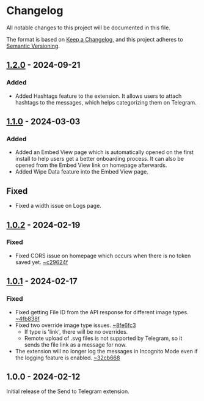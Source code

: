 # Changelog

All notable changes to this project will be documented in this file.

The format is based on [Keep a Changelog](https://keepachangelog.com/en/1.1.0/),
and this project adheres to [Semantic Versioning](https://semver.org/spec/v2.0.0.html).

## [1.2.0] - 2024-09-21

### Added

- Added Hashtags feature to the extension. It allows users to attach hashtags to the messages, which helps categorizing them on Telegram.

## [1.1.0] - 2024-03-03

### Added

- Added an Embed View page which is automatically opened on the first install to help users get a better onboarding process. It can also be opened from the Embed View link on homepage afterwards.
- Added Wipe Data feature into the Embed View page.

## Fixed

- Fixed a width issue on Logs page.

## [1.0.2] - 2024-02-19

### Fixed

- Fixed CORS issue on homepage which occurs when there is no token saved yet. [~c29624f](https://github.com/ridvan/send-to-telegram/commit/c29624fa37889958fd0bd05ec20725cfae0a6ff7)

## [1.0.1] - 2024-02-17

### Fixed

- Fixed getting File ID from the API response for different image types. [~4fb838f](https://github.com/ridvan/send-to-telegram/commit/4fb838fe05d347ccce47610544b82eedd9fa345a)
- Fixed two override image type issues. [~8fe6fc3](https://github.com/ridvan/send-to-telegram/commit/8fe6fc30db6871fc5e2e670793fba9d9fc6b5c40)
  - If type is 'link', there will be no overrides.
  - Remote upload of .svg files is not supported by Telegram, so it sends the file link as a message for now.
- The extension will no longer log the messages in Incognito Mode even if the logging feature is enabled. [~32cb668](https://github.com/ridvan/send-to-telegram/commit/32cb668f60606e82d71ea95189ef3c01ddb2982d)

## 1.0.0 - 2024-02-12

Initial release of the Send to Telegram extension.

[1.2.0]: https://github.com/ridvan/send-to-telegram/releases/tag/v1.2.0
[1.1.0]: https://github.com/ridvan/send-to-telegram/releases/tag/v1.1.0
[1.0.2]: https://github.com/ridvan/send-to-telegram/releases/tag/v1.0.2
[1.0.1]: https://github.com/ridvan/send-to-telegram/releases/tag/v1.0.1
